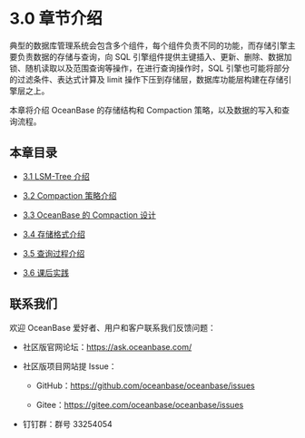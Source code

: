 # 3.0 章节介绍

典型的数据库管理系统会包含多个组件，每个组件负责不同的功能，而存储引擎主要负责数据的存储与查询，向 SQL 引擎组件提供主键插入、更新、删除、数据加锁、随机读取以及范围查询等操作，在进行查询操作时，SQL 引擎也可能将部分的过滤条件、表达式计算及 limit 操作下压到存储层，数据库功能层构建在存储引擎层之上。

本章将介绍 OceanBase 的存储结构和 Compaction 策略，以及数据的写入和查询流程。

## 本章目录

* [3.1 LSM-Tree 介绍](2.lsm-tree.md)

* [3.2 Compaction 策略介绍](3.comlaction.md)

* [3.3 OceanBase 的 Compaction 设计](4.compaction-in-oceanbase.md)

* [3.4 存储格式介绍](5.introduction-to-storage-format.md)

* [3.5 查询过程介绍](6.introduction-to-query-process.md)

* [3.6 课后实践](7.practical-exercises-of-03.md)

## 联系我们

欢迎 OceanBase 爱好者、用户和客户联系我们反馈问题：

* 社区版官网论坛：<https://ask.oceanbase.com/>

* 社区版项目网站提 Issue：

  * GitHub：<https://github.com/oceanbase/oceanbase/issues>

  * Gitee：<https://gitee.com/oceanbase/oceanbase/issues>

* 钉钉群：群号 33254054
